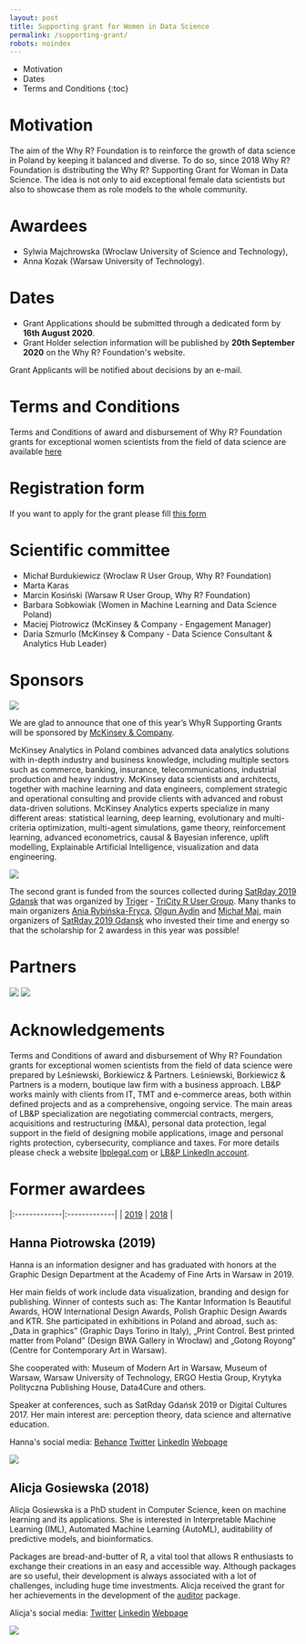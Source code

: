 ```yaml
---
layout: post
title: Supporting grant for Women in Data Science
permalink: /supporting-grant/
robots: noindex
---
```


* Motivation
* Dates
* Terms and Conditions
{:toc}

# Motivation

The aim of the Why R? Foundation is to reinforce the growth of data science in Poland by keeping it balanced and diverse. To do so, since 2018 Why R? Foundation is distributing the Why R? Supporting Grant for Woman in Data Science. The idea is not only to aid exceptional female data scientists but also to showcase them as role models to the whole community.    

# Awardees

 - Sylwia Majchrowska (Wroclaw University of Science and Technology),
 - Anna Kozak (Warsaw University of Technology).

# Dates

- Grant Applications should be submitted through a dedicated form by **16th August 2020**.
- Grant Holder selection information will be published by **20th September 2020** on the Why R? Foundation's website.

Grant Applicants will be notified about decisions by an e-mail.

# Terms and Conditions

Terms and Conditions of award and disbursement of Why R? Foundation grants for exceptional women scientists from the field of data science are available [here](http://whyr.pl/foundation/terms-and-conditions.pdf)

# Registration form

If you want to apply for the grant please fill [this form](https://forms.gle/pHrFD7DL7cHC1N2z7)

# Scientific committee

- Michał Burdukiewicz (Wroclaw R User Group, Why R? Foundation)
- Marta Karas
- Marcin Kosiński (Warsaw R User Group, Why R? Foundation)
- Barbara Sobkowiak (Women in Machine Learning and Data Science Poland)
- Maciej Piotrowicz (McKinsey & Company - Engagement Manager)
- Daria Szmurlo (McKinsey & Company - Data Science Consultant & Analytics Hub Leader)

# Sponsors

<img src="/foundation/images/fulls/supporting-grant/mck.png" class="fit image">

We are glad to announce that one of this year’s WhyR Supporting Grants will be sponsored by [McKinsey & Company](https://www.mckinsey.com/pl/careers/careers-in-poland). 

McKinsey Analytics in Poland combines advanced data analytics solutions with in-depth industry and business knowledge, including multiple sectors such as commerce, banking, insurance, telecommunications, industrial production and heavy industry. McKinsey data scientists and architects, together with machine learning and data engineers, complement strategic and operational consulting and provide clients with advanced and robust data-driven solutions. McKinsey Analytics experts specialize in many different areas: statistical learning, deep learning, evolutionary and multi-criteria optimization, multi-agent simulations, game theory, reinforcement learning, advanced econometrics, causal & Bayesian inference, uplift modelling, Explainable Artificial Intelligence, visualization and data engineering.

<img src="/foundation/images/fulls/supporting-grant/triger.png" class="fit image">

The second grant is funded from the sources collected during [SatRday 2019 Gdansk](https://gdansk2019.satrdays.org/) that was organized by [Triger](https://www.facebook.com/trigeRgroup) - [TriCity R User Group](https://www.meetup.com/Trojmiejska-Grupa-Entuzjastow-R). Many thanks to main organizers [Ania Rybińska-Fryca](https://www.linkedin.com/in/anna-rybi%C5%84ska-fryca-2ba507115/), [Olgun Aydin](https://www.linkedin.com/in/olgun-aydin/) and [Michał Maj](https://www.linkedin.com/in/michal-maj116/), main organizers of [SatRday 2019 Gdansk](https://gdansk2019.satrdays.org/) who invested their time and energy so that the scholarship for 2 awardess in this year was possible!

# Partners

<img src="/foundation/images/fulls/supporting-grant/wimlds2.png" class="fit left">
<img src="/foundation/images/fulls/supporting-grant/rladies.png" class="fit right">

# Acknowledgements

Terms and Conditions of award and disbursement of Why R? Foundation grants for exceptional women scientists from the field of data science were prepared by Leśniewski, Borkiewicz & Partners.
Leśniewski, Borkiewicz & Partners is a modern, boutique law firm with a business approach. LB&P works mainly with clients from IT, TMT and e-commerce areas, both within defined projects and as a comprehensive, ongoing service. The main areas of LB&P specialization are negotiating commercial contracts, mergers, acquisitions and restructuring (M&A), personal data protection, legal support in the field of designing mobile applications, image and personal rights protection, cybersecurity, compliance and taxes.
For more details please check a website [lbplegal.com](https://lbplegal.com/) or [LB&P LinkedIn account](https://www.linkedin.com/company/lbplegal/).


# Former awardees

|:-------------|:-------------|
| [2019](#hanna-piotrowska-2019) |  [2018](#alicja-gosiewska-2018) |

## Hanna Piotrowska (2019)

Hanna is an information designer and has graduated with honors at the Graphic Design Department at the Academy of Fine Arts in Warsaw in 2019. 

Her main fields of work include data visualization, branding and design for publishing. Winner of contests such as: The Kantar Information Is Beautiful Awards, HOW International Design Awards, Polish Graphic Design Awards and KTR. She participated in exhibitions in Poland and abroad, such as: „Data in graphics” (Graphic Days Torino in Italy), „Print Control. Best printed matter from Poland” (Design BWA Gallery in Wrocław) and „Gotong Royong” (Centre for Contemporary Art in Warsaw). 

She cooperated with: Museum of Modern Art in Warsaw, Museum of Warsaw, Warsaw University of Technology, ERGO Hestia Group, Krytyka Polityczna Publishing House, Data4Cure and others. 

Speaker at conferences, such as SatRday Gdańsk 2019 or Digital Cultures 2017. Her main interest are: perception theory, data science and alternative education.

Hanna's social media: [Behance](https://www.behance.net/hannapio) [Twitter](https://twitter.com/hannapio) [LinkedIn](https://www.linkedin.com/in/hanna-piotrowska-dyrcz-2536214b/) [Webpage](http://hannapiotrowska.com/)

<img src="/foundation/images/fulls/supporting-grant/hp-mini.jpg" class="fit image">

## Alicja Gosiewska (2018)

Alicja Gosiewska is a PhD student in Computer Science, keen on machine learning and its applications. She is interested in Interpretable Machine Learning (IML), Automated Machine Learning (AutoML), auditability of predictive models, and bioinformatics.

Packages are bread-and-butter of R, a vital tool that allows R enthusiasts to exchange their creations in an easy and accessible way. Although packages are so useful, their development is always associated with a lot of challenges, including huge time investments. Alicja received the grant for her achievements in the development of the [auditor](https://github.com/MI2DataLab/auditor) package.

Alicja's social media: [Twitter](https://twitter.com/alicjagosiewska) [Linkedin](https://www.linkedin.com/in/alicja-gosiewska/) [Webpage](http://gosiewska.com/)

<img src="/foundation/images/fulls/supporting-grant/ag-mini.jpg" class="fit image">
